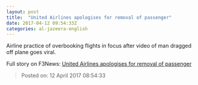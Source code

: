 ```yaml
---
layout: post
title:  "United Airlines apologises for removal of passenger"
date: 2017-04-12 09:54:33Z
categories: al-jazeera-english
---
```


Airline practice of overbooking flights in focus after video of man dragged off plane goes viral.


Full story on F3News: [United Airlines apologises for removal of passenger](http://www.f3nws.com/n/XA2jSD)

> Posted on: 12 April 2017 08:54:33
